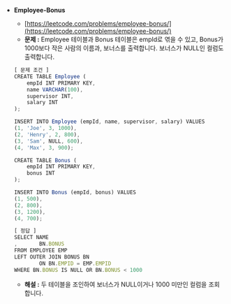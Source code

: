 - **Employee-Bonus**

  - [https://leetcode.com/problems/employee-bonus/](https://leetcode.com/problems/employee-bonus/)
  - **문제 :** Employee 테이블과 Bonus 테이블은 empId로 엮을 수 있고, Bonus가 1000보다 작은 사람의 이름과, 보너스를 출력합니다. 보너스가 NULL인 컬럼도 출력합니다.

  ```jsx
  [ 문제 조건 ]
  CREATE TABLE Employee (
      empId INT PRIMARY KEY,
      name VARCHAR(100),
      supervisor INT,
      salary INT
  );

  INSERT INTO Employee (empId, name, supervisor, salary) VALUES
  (1, 'Joe', 3, 1000),
  (2, 'Henry', 2, 800),
  (3, 'Sam', NULL, 600),
  (4, 'Max', 3, 900);

  CREATE TABLE Bonus (
      empId INT PRIMARY KEY,
      bonus INT
  );

  INSERT INTO Bonus (empId, bonus) VALUES
  (1, 500),
  (2, 800),
  (3, 1200),
  (4, 700);
  ```

  ```jsx
  [ 정답 ]
  SELECT NAME
  ,       BN.BONUS
  FROM EMPLOYEE EMP
  LEFT OUTER JOIN BONUS BN
          ON BN.EMPID = EMP.EMPID
  WHERE BN.BONUS IS NULL OR BN.BONUS < 1000
  ```

  - **해설 :** 두 테이블을 조인하여 보너스가 NULL이거나 1000 미만인 컬럼을 조회합니다.
